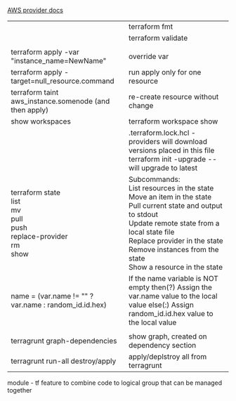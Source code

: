 
<a href = 'https://registry.terraform.io/providers/hashicorp/aws/latest/docs'> AWS provider docs </a>
<table>
<tr> <td>  </td>  <td>terraform fmt </td> </tr>
<tr> <td>  </td>  <td>terraform validate </td> </tr>
<tr> <td> </td>   <td> </td>  </tr>
<tr> <td> terraform apply -var "instance_name=NewName" </td>  <td>override var </td> </tr>
<tr> <td> terraform apply -target=null_resource.command </td>  <td> run apply only for one resource </td> </tr>
<tr> <td> terraform taint aws_instance.somenode (and then apply)</td>  <td>re-create resource without change   </td> </tr>
<tr> <td>show workspaces  </td>  <td>  terraform workspace show </td> </tr>
<tr> <td>  </td>  <td>.terraform.lock.hcl  - providers will download versions placed in this file <br> terraform init -upgrade -- will upgrade to latest </td> </tr>
<tr> <td>terraform state  <br> list<br>mv<br>pull<br>push<br>replace-provider<br>rm<br>show<br></td>  <td>Subcommands:
  <br>                 List resources in the state
  <br>                    Move an item in the state
  <br>                  Pull current state and output to stdout
  <br>                  Update remote state from a local state file
  <br>      Replace provider in the state
  <br>                    Remove instances from the state
  <br>                  Show a resource in the state </td> </tr>
<tr> <td>  name  = (var.name != "" ? var.name : random_id.id.hex) </td>  <td> If the name variable is NOT empty then(?) Assign the var.name value to the local value else(:) 	Assign random_id.id.hex value to the local value</td> </tr>
<tr> <td>  </td>  <td> </td> </tr>
<tr> <td>terragrunt graph-dependencies  </td>  <td> show graph, created on dependency section </td> </tr>
 <tr> <td> terragrunt run-all destroy/apply </td>  <td> apply/deplstroy all from terragrunt</td> </tr>
  
 </table>
 




module - tf feature to combine code to logical group that can be managed together
